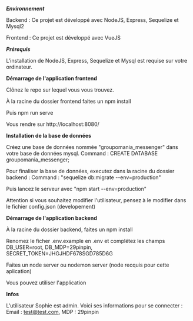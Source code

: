 **_Environnement_**

Backend :
Ce projet est développé avec NodeJS, Express, Sequelize et Mysql2

Frontend :
Ce projet est développé avec VueJS

**_Prérequis_**

L'installation de NodeJS, Express, Sequelize et Mysql est requise sur votre ordinateur.

**Démarrage de l'application frontend**

Clônez le repo sur lequel vous vous trouvez.

À la racine du dossier frontend faites un npm install

Puis npm run serve

Vous rendre sur http://localhost:8080/

**Installation de la base de données**

Créez une base de données nommée "groupomania_messenger" dans votre base de données mysql. Command : CREATE DATABASE groupomania_messenger;

Pour finaliser la base de données, executez dans la racine du dossier backend : Command : "sequelize db:migrate --env=production"

Puis lancez le serveur avec "npm start --env=production"

Attention si vous souhaitez modifier l'utilisateur, pensez à le modifier dans le fichier config.json (developement)

**Démarrage de l'application backend**

À la racine du dossier backend, faites un npm install

Renomez le ficher .env.example en .env et complétez les champs DB_USER=root, DB_MDP=29pinpin, SECRET_TOKEN=JHGJHDF678SGD785D6G

Faites un node server ou nodemon server (node recquis pour cette aplication)

Vous pouvez utiliser l'application

**Infos**

L'utilisateur Sophie est admin. Voici ses informations pour se connecter : Email : test@test.com, MDP : 29pinpin
